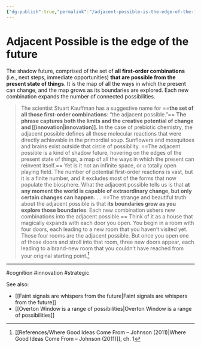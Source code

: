 ```yaml
---
{"dg-publish":true,"permalink":"/adjacent-possible-is-the-edge-of-the-future/"}
---
```



# Adjacent Possible is the edge of the future

The shadow future, comprised of the set of **all first-order combinations** (i.e., next steps, immediate opportunities) **that are possible from the present state of things**. It is the map of all the ways in which the present can change, and the map grows as its boundaries are explored. Each new combination expands the number of connected possibilities.

> The scientist Stuart Kauffman has a suggestive name for ==**the set of all those first-order combinations**: “the adjacent possible.”== **The phrase captures both the limits and the creative potential of change and [[innovation\|innovation]].** In the case of prebiotic chemistry, the adjacent possible defines all those molecular reactions that were directly achievable in the primordial soup. Sunflowers and mosquitoes and brains exist outside that circle of possibility. ==The adjacent possible is a kind of shadow future, hovering on the edges of the present state of things, a map of all the ways in which the present can reinvent itself.== Yet is it not an infinite space, or a totally open playing field. The number of potential first-order reactions is vast, but it is a finite number, and it excludes most of the forms that now populate the biosphere. What the adjacent possible tells us is that **at any moment the world is capable of extraordinary change, but only certain changes can happen.**
> …
> ==The strange and beautiful truth about the adjacent possible is that **its boundaries grow as you explore those boundaries**. Each new combination ushers new combinations into the adjacent possible.== Think of it as a house that magically expands with each door you open. You begin in a room with four doors, each leading to a new room that you haven’t visited yet. Those four rooms are the adjacent possible. But once you open one of those doors and stroll into that room, three new doors appear, each leading to a brand-new room that you couldn’t have reached from your original starting point.[^1]

---
#cognition #innovation #strategic 

See also:
- [[Faint signals are whispers from the future\|Faint signals are whispers from the future]]
- [[Overton Window is a range of possibilities\|Overton Window is a range of possibilities]]



[^1]: [[References/Where Good Ideas Come From – Johnson (2011)\|Where Good Ideas Come From – Johnson (2011)]], ch. 1